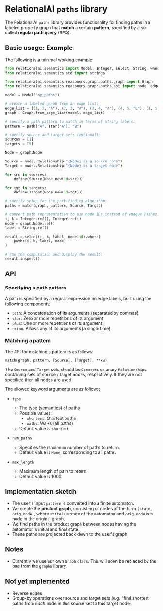# RelationalAI `paths` library

The RelationalAI `paths` library provides functionality for finding paths in a labeled
property graph that **match** a certain **pattern**, specified by a so-called
**regular path query** (RPQ).

## Basic usage: Example

The following is a minimal working example:

```py
from relationalai.semantics import Model, Integer, select, String, where, define
from relationalai.semantics.std import strings

from relationalai.semantics.reasoners.graph.paths.graph import Graph
from relationalai.semantics.reasoners.graph.paths.api import node, edge, path, star, match

model = Model("my_paths")

# create a labeled graph from an edge list:
edge_list = [(1, 2, "A"), (2, 3, "A"), (3, 4, "A"), (4, 5, "B"), (1, 5, "A")]
graph = Graph.from_edge_list(model, edge_list)

# specify a path pattern to match in terms of string labels:
pattern = path("A", star("A"), "B")

# specify source and target sets (optional):
sources = [1]
targets = [5]

Node = graph.Node

Source = model.Relationship("{Node} is a source node")
Target = model.Relationship("{Node} is a target node")

for src in sources:
    define(Source(Node.new(id=src)))

for tgt in targets:
    define(Target(Node.new(id=tgt)))

# specify setup for the path-finding algorithm:
paths = match(graph, pattern, Source, Target)

# convert path representation to use node IDs instead of opaque hashes:
i, k = Integer.ref(), Integer.ref()
node = graph.Node.ref()
label = String.ref()

result = select(i, k, label, node.id).where(
    paths(i, k, label, node)
)

# run the computation and display the result:
result.inspect()
```

## API

### Specifying a path pattern

A path is specified by a regular expression on edge labels, built using the following components:
- `path`: A concatenation of its arguments (separated by commas)
- `star`: Zero or more repetitions of its argument
- `plus`: One or more repetitions of its argument
- `union`: Allows any of its arguments (a single time)

### Matching a pattern
The API for matching a pattern is as follows:
```
match(graph, pattern, [Source], [Target], **kw)
```
The `Source` and `Target` sets should be `Concept`s or unary `Relationship`s containing
sets of source / target nodes, respectively. If they are not specified then all nodes are used.

The allowed keyword arguments are as follows:
- `type`
    - The type (semantics) of paths
    - Possible values:
        - `shortest`: Shortest paths
        - `walks`: Walks (all paths)
    - Default value is `shortest`

- `num_paths`
    - Specifies the maximum number of paths to return.
    - Default value is `None`, corresponding to all paths.

- `max_length`
    - Maximum length of path to return
    - Default value is 1000

## Implementation sketch

- The user's input `pattern` is converted into a finite automaton.
- We create the **product graph**, consisting of nodes of the form `(state, orig_node)`,
where `state` is a state of the automaton and `orig_node` is a node in the original graph.
- We find paths in the product graph between nodes having the automaton's initial and 
final state.
- These paths are projected back down to the user's graph.

## Notes
- Currently we use our own `Graph` `class`. This will soon be replaced by the one from the
 `graphs` library.

 ## Not yet implemented
- Reverse edges
- Group-by operations over source and target sets (e.g. "find shortest paths from *each* node in this source set to this target node)